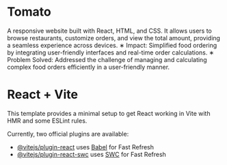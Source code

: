 # Tomato
A responsive website built with React, HTML, and CSS. It allows users to browse restaurants, customize
orders, and view the total amount, providing a seamless experience across devices.
∗ Impact: Simplified food ordering by integrating user-friendly interfaces and real-time order calculations.
∗ Problem Solved: Addressed the challenge of managing and calculating complex food orders efficiently in a
user-friendly manner.
# React + Vite

This template provides a minimal setup to get React working in Vite with HMR and some ESLint rules.

Currently, two official plugins are available:

- [@vitejs/plugin-react](https://github.com/vitejs/vite-plugin-react/blob/main/packages/plugin-react/README.md) uses [Babel](https://babeljs.io/) for Fast Refresh
- [@vitejs/plugin-react-swc](https://github.com/vitejs/vite-plugin-react-swc) uses [SWC](https://swc.rs/) for Fast Refresh
